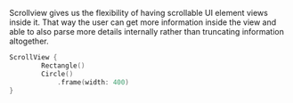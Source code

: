 
Scrollview gives us the flexibility of having scrollable UI element views inside it.
That way the user can get more information inside the view and able to also parse more details internally rather than truncating information altogether.

```swift
ScrollView {
		Rectangle()
		Circle()
			.frame(width: 400)
}
```
